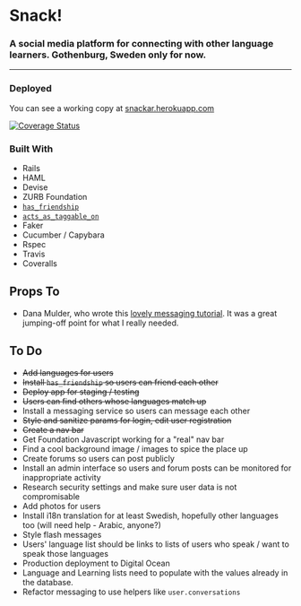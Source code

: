 # Snack!
### A social media platform for connecting with other language learners. Gothenburg, Sweden only for now.
___________

### Deployed
You can see a working copy at [snackar.herokuapp.com](https://snackar.herokuapp.com)

[![Coverage Status](https://coveralls.io/repos/github/AmberWilkie/snack-app/badge.svg?branch=users)](https://coveralls.io/github/AmberWilkie/snack-app?branch=users)

### Built With
- Rails
- HAML
- Devise
- ZURB Foundation
- [`has_friendship`](https://github.com/sungwoncho/has_friendship)
- [`acts_as_taggable_on`](https://github.com/mbleigh/acts-as-taggable-on)
- Faker
- Cucumber / Capybara
- Rspec
- Travis
- Coveralls

## Props To
- Dana Mulder, who wrote this [lovely messaging tutorial](https://medium.com/@danamulder/tutorial-create-a-simple-messaging-system-on-rails-d9b94b0fbca1#.t14w0ok4b). It was a great jumping-off point for what I really needed.

## To Do
- ~~Add languages for users~~
- ~~Install `has_friendship` so users can friend each other~~
- ~~Deploy app for staging / testing~~
- ~~Users can find others whose languages match up~~
- Install a messaging service so users can message each other
- ~~Style and sanitize params for login, edit user registration~~
- ~~Create a nav bar~~
- Get Foundation Javascript working for a "real" nav bar
- Find a cool background image / images to spice the place up
- Create forums so users can post publicly
- Install an admin interface so users and forum posts can be monitored for inappropriate activity
- Research security settings and make sure user data is not compromisable
- Add photos for users
- Install i18n translation for at least Swedish, hopefully other languages too (will need help - Arabic, anyone?)
- Style flash messages
- Users' language list should be links to lists of users who speak / want to speak those languages
- Production deployment to Digital Ocean
- Language and Learning lists need to populate with the values already in the database.
- Refactor messaging to use helpers like `user.conversations`
